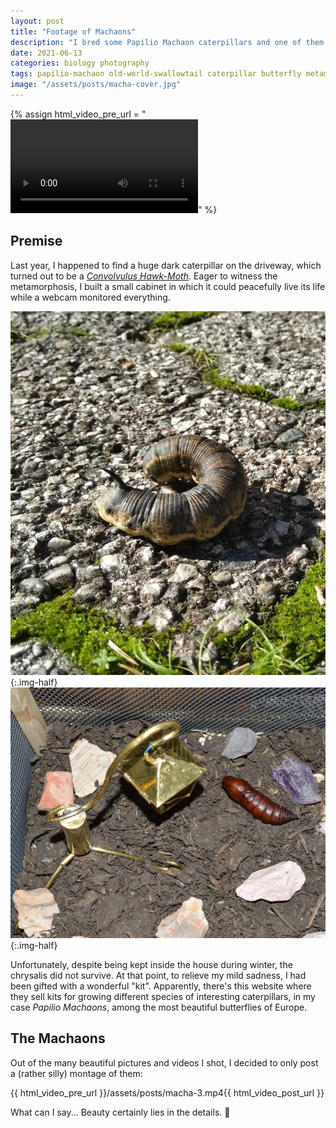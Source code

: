 ```yaml
---
layout: post
title: "Footage of Machaons"
description: "I bred some Papilio Machaon caterpillars and one of them made it to the butterfly stage"
date: 2021-06-13
categories: biology photography
tags: papilio-machaon old-world-swallowtail caterpillar butterfly metamorphosis
image: "/assets/posts/macha-cover.jpg"
---
```


{% assign html_video_pre_url = "<video controls class='vid-big'><source src='" %}
{% assign html_video_post_url = "' type='video/mp4'></video>" %}

## Premise
Last year, I happened to find a huge dark caterpillar on the driveway, which turned out to be a [*Convolvulus Hawk-Moth*](https://en.wikipedia.org/wiki/Agrius_convolvuli). Eager to witness the metamorphosis, I built a small cabinet in which it could peacefully live its life while a webcam monitored everything.

![Hawk-Moth caterpillar](/assets/posts/macha-1.jpg){:.img-half}
![Hawk-Moth chrysalis](/assets/posts/macha-2.jpg){:.img-half}

Unfortunately, despite being kept inside the house during winter, the chrysalis did not survive. At that point, to relieve my mild sadness, I had been gifted with a wonderful "kit". Apparently, there's this website where they sell kits for growing different species of interesting caterpillars, in my case *Papilio Machaons*, among the most beautiful butterflies of Europe.

## The Machaons
Out of the many beautiful pictures and videos I shot, I decided to only post a (rather silly) montage of them:

{{ html_video_pre_url }}/assets/posts/macha-3.mp4{{ html_video_post_url }}

What can I say... Beauty certainly lies in the details. :butterfly:
